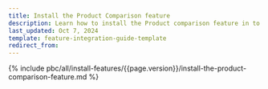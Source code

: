 ```yaml
---
title: Install the Product Comparison feature
description: Learn how to install the Product comparison feature in to your Spryker Cloud Commerce OS based project.
last_updated: Oct 7, 2024
template: feature-integration-guide-template
redirect_from:
---
```


{% include pbc/all/install-features/{{page.version}}/install-the-product-comparison-feature.md %} <!-- To edit, see /_includes/pbc/all/install-features/202410.0/install-the-product-comparison-feature.md -->
